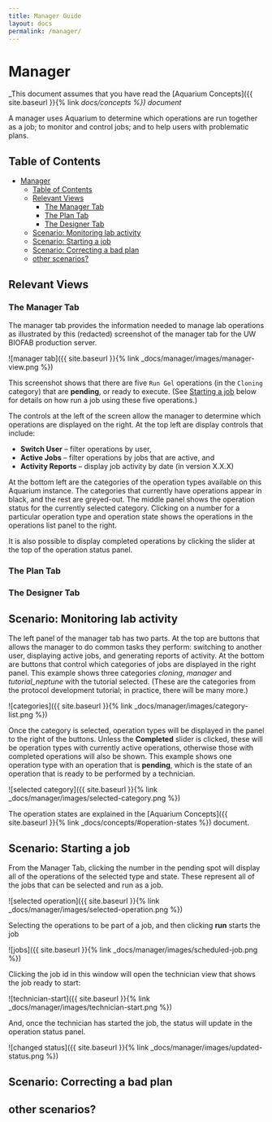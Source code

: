 ```yaml
---
title: Manager Guide
layout: docs
permalink: /manager/
---
```


# Manager

_This document assumes that you have read the [Aquarium Concepts]({{ site.baseurl }}{% link _docs/concepts %}) document_

A manager uses Aquarium to determine which operations are run together as a job; to monitor and control jobs; and to help users with problematic plans.

## Table of Contents

<!-- TOC -->

- [Manager](#manager)
    - [Table of Contents](#table-of-contents)
    - [Relevant Views](#relevant-views)
        - [The Manager Tab](#the-manager-tab)
        - [The Plan Tab](#the-plan-tab)
        - [The Designer Tab](#the-designer-tab)
    - [Scenario: Monitoring lab activity](#scenario-monitoring-lab-activity)
    - [Scenario: Starting a job](#scenario-starting-a-job)
    - [Scenario: Correcting a bad plan](#scenario-correcting-a-bad-plan)
    - [other scenarios?](#other-scenarios)

<!-- /TOC -->

## Relevant Views

### The Manager Tab

The manager tab provides the information needed to manage lab operations as illustrated by this (redacted) screenshot of the manager tab for the UW BIOFAB production server.

![manager tab]({{ site.baseurl }}{% link _docs/manager/images/manager-view.png %})

This screenshot shows that there are five `Run Gel` operations (in the `Cloning` category) that are **pending**, or ready to execute.
(See [Starting a job](#scenario-starting-a-job) below for details on how run a job using these five operations.)

The controls at the left of the screen allow the manager to determine which operations are displayed on the right.
At the top left are display controls that include:

- **Switch User** – filter operations by user,
- **Active Jobs** – filter operations by jobs that are active, and
- **Activity Reports** – display job activity by date (in version X.X.X)

At the bottom left are the categories of the operation types available on this Aquarium instance.
The categories that currently have operations appear in black, and the rest are greyed-out.
The middle panel shows the operation status for the currently selected category.
Clicking on a number for a particular operation type and operation state shows the operations in the operations list panel to the right.

It is also possible to display completed operations by clicking the slider at the top of the operation status panel.

### The Plan Tab

### The Designer Tab

## Scenario: Monitoring lab activity

The left panel of the manager tab has two parts.
At the top are buttons that allows the manager to do common tasks they perform: switching to another user, displaying active jobs, and generating reports of activity.
At the bottom are buttons that control which categories of jobs are displayed in the right panel.
This example shows three categories _cloning_, _manager_ and _tutorial_neptune_ with the tutorial selected.
(These are the categories from the protocol development tutorial; in practice, there will be many more.)

![categories]({{ site.baseurl }}{% link _docs/manager/images/category-list.png %})

Once the category is selected, operation types will be displayed in the panel to the right of the buttons.
Unless the **Completed** slider is clicked, these will be operation types with currently active operations, otherwise those with completed operations will also be shown.
This example shows one operation type with an operation that is **pending**, which is the state of an operation that is ready to be performed by a technician.

![selected category]({{ site.baseurl }}{% link _docs/manager/images/selected-category.png %})

The operation states are explained in the [Aquarium Concepts]({{ site.baseurl }}{% link _docs/concepts/#operation-states %}) document.

## Scenario: Starting a job

From the Manager Tab, clicking the number in the pending spot will display all of the operations of the selected type and state.
These represent all of the jobs that can be selected and run as a job.

![selected operation]({{ site.baseurl }}{% link _docs/manager/images/selected-operation.png %})

Selecting the operations to be part of a job, and then clicking **run** starts the job

![jobs]({{ site.baseurl }}{% link _docs/manager/images/scheduled-job.png %})

Clicking the job id in this window will open the technician view that shows the job ready to start:

![technician-start]({{ site.baseurl }}{% link _docs/manager/images/technician-start.png %})

And, once the technician has started the job, the status will update in the operation status panel.

![changed status]({{ site.baseurl }}{% link _docs/manager/images/updated-status.png %})

## Scenario: Correcting a bad plan

## other scenarios?

